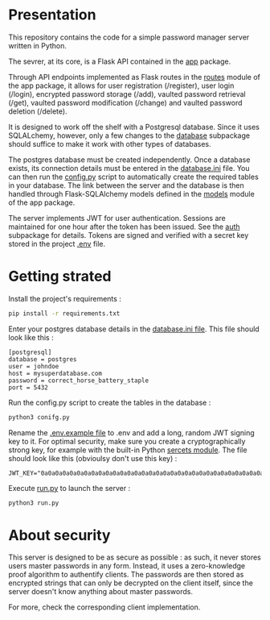 # Presentation

This repository contains the code for a simple password manager server written in Python.

The sevrer, at its core, is a Flask API contained in the [app](/app/) package.

Through API endpoints implemented as Flask routes in the [routes](/app/routes.py) module of the app package, it allows for user registration (/register), user login (/login), encrypted password storage (/add), vaulted password retrieval (/get), vaulted password modification (/change) and vaulted password deletion (/delete). 

It is designed to work off the shelf with a Postgresql database. Since it uses SQLALchemy, however, only a few changes to the [database](/app/database/) subpackage should suffice to make it work with other types of databases.

The postgres database must be created independently. Once a database exists, its connection details must be entered in the [database.ini](/app/database/database.ini.example) file. You can then run the [config.py](/config.py) script to automatically create the required tables in your database. The link between the server and the database is then handled through Flask-SQLAlchemy models defined in the [models](/app/models.py) module of the app package.

The server implements JWT for user authentication. Sessions are maintained for one hour after the token has been issued. See the [auth](/app/auth/) subpackage for details. Tokens are signed and verified with a secret key stored in the project [.env](/.env.example) file.


# Getting strated 

Install the project's requirements :

```bash
pip install -r requirements.txt
```

Enter your postgres database details in the [database.ini file](/app/database/database.ini.example). This file should look like this :

```
[postgresql]
database = postgres
user = johndoe
host = mysuperdatabase.com
password = correct_horse_battery_staple
port = 5432
```

Run the config.py script to create the tables in the database :

```bash
python3 conifg.py
```

Rename the [.env.example file](/.env.example) to .env and add a long, random JWT signing key to it. For optimal security, make sure you create a cryptographically strong key, for example with the built-in Python [sercets module](https://docs.python.org/3/library/secrets.html). The file should look like this (obvioulsy don't use this key) :

```
JWT_KEY="0a0a0a0a0a0a0a0a0a0a0a0a0a0a0a0a0a0a0a0a0a0a0a0a0a0a0a0a0a0a0a0a0a0a0a0a0a"
```

Execute [run.py](/run.py) to launch the server :

```bash
python3 run.py
```


# About security

This server is designed to be as secure as possible : as such, it never stores users master passwords in any form. Instead, it uses a zero-knowledge proof algorithm to authentify clients. The passwords are then stored as encrypted strings that can only be decrypted on the client itself, since the server doesn't know anything about master passwords.

For more, check the corresponding client implementation. 






